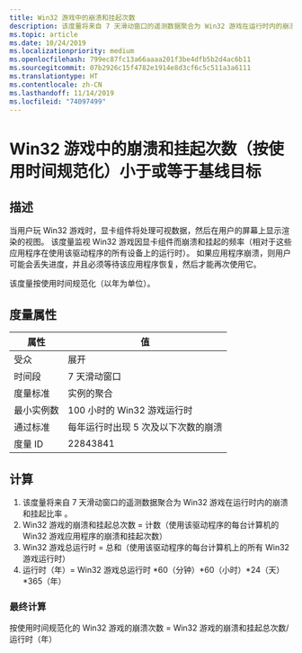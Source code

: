 ```yaml
---
title: Win32 游戏中的崩溃和挂起次数
description: 该度量将来自 7 天滑动窗口的遥测数据聚合为 Win32 游戏在运行时内的崩溃和挂起比率。
ms.topic: article
ms.date: 10/24/2019
ms.localizationpriority: medium
ms.openlocfilehash: 799ec87fc13a66aaaa201f3be4dfb5b2d4ac6b11
ms.sourcegitcommit: 07b2926c15f4782e1914e8d3cf6c5c511a3a6111
ms.translationtype: HT
ms.contentlocale: zh-CN
ms.lasthandoff: 11/14/2019
ms.locfileid: "74097499"
---
```

# <a name="number-of-crashes-and-hangs-in-win32-games-normalized-by-usage-is-less-than-or-equal-to-the-baseline-goal"></a>Win32 游戏中的崩溃和挂起次数（按使用时间规范化）小于或等于基线目标

## <a name="description"></a>描述

当用户玩 Win32 游戏时，显卡组件将处理可视数据，然后在用户的屏幕上显示渲染的视图。 该度量监视 Win32 游戏因显卡组件而崩溃和挂起的频率（相对于这些应用程序在使用该驱动程序的所有设备上的运行时）。 如果应用程序崩溃，则用户可能会丢失进度，并且必须等待该应用程序恢复，然后才能再次使用它。  

该度量按使用时间规范化（以年为单位）。

## <a name="measure-attributes"></a>度量属性

|属性|值|
|----|----|
|受众 |展开|
|时间段 |7 天滑动窗口|
|度量标准 |实例的聚合|
|最小实例数 |100 小时的 Win32 游戏运行时|
|通过标准 |每年运行时出现 5 次及以下次数的崩溃|
|度量 ID |22843841|

## <a name="calculation"></a>计算

1. 该度量将来自 7 天滑动窗口的遥测数据聚合为 Win32 游戏在运行时内的崩溃和挂起比率  。
2. Win32 游戏的崩溃和挂起总次数 = 计数（使用该驱动程序的每台计算机的 Win32 游戏应用程序的崩溃和挂起次数） 
3. Win32 游戏总运行时 = 总和（使用该驱动程序的每台计算机上的所有 Win32 游戏运行时） 
4. 运行时（年）= Win32 游戏总运行时 \*60（分钟）\*60（小时）\*24（天）\*365（年） 

### <a name="final-calculation"></a>最终计算

按使用时间规范化的 Win32 游戏的崩溃次数 = Win32 游戏的崩溃和挂起总次数/运行时（年） 
